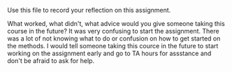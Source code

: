 Use this file to record your reflection on this assignment. 

What worked, what didn't, what advice would you give someone taking this course in the future?
It was very confusing to start the assignment. There was a lot of not knowing what to do or confusion on how to get started on the methods. I would tell someone taking this cource in the future to start working on the assignment early and go to TA hours for assstance and don't be afraid to ask for help.